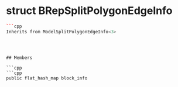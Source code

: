 # struct BRepSplitPolygonEdgeInfo


```cpp
```cpp
Inherits from ModelSplitPolygonEdgeInfo<3>
```
```



## Members

```cpp
```cpp
public flat_hash_map block_info
```
```



